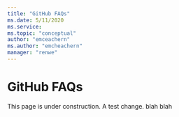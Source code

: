 ```yaml
---
title: "GitHub FAQs"
ms.date: 5/11/2020
ms.service: 
ms.topic: "conceptual"
author: "emceachern"
ms.author: "emcheachern"
manager: "renwe"
---
```


# GitHub FAQs

This page is under construction. A test change. blah blah
